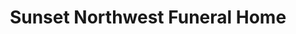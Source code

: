 ---
title: "Sunset Northwest Funeral Home"
url: /leon-valley/sunset-northwest-funeral-home/
shop: funeral directors
---